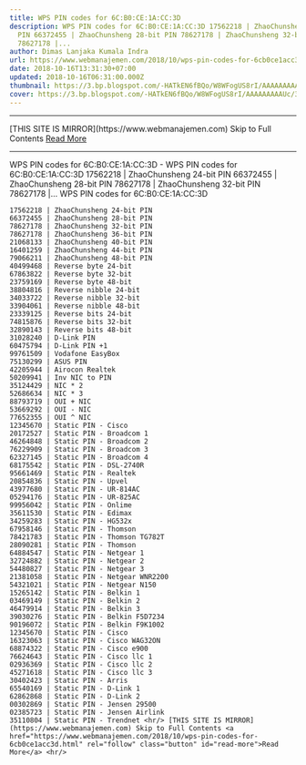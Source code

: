 ```yaml
---
title: WPS PIN codes for 6C:B0:CE:1A:CC:3D
description: WPS PIN codes for 6C:B0:CE:1A:CC:3D 17562218 | ZhaoChunsheng 24-bit
  PIN 66372455 | ZhaoChunsheng 28-bit PIN 78627178 | ZhaoChunsheng 32-bit PIN
  78627178 |...
author: Dimas Lanjaka Kumala Indra
url: https://www.webmanajemen.com/2018/10/wps-pin-codes-for-6cb0ce1acc3d.html
date: 2018-10-16T13:31:30+07:00
updated: 2018-10-16T06:31:00.000Z
thumbnail: https://3.bp.blogspot.com/-HATkEN6fBQo/W8WFogUS8rI/AAAAAAAAAUc/3TomXf6lYEwhuMHsB47vS9pe_MispcUzwCLcBGAs/s320/download.png
cover: https://3.bp.blogspot.com/-HATkEN6fBQo/W8WFogUS8rI/AAAAAAAAAUc/3TomXf6lYEwhuMHsB47vS9pe_MispcUzwCLcBGAs/s320/download.png
---
```


<hr/> [THIS SITE IS MIRROR](https://www.webmanajemen.com) Skip to Full Contents <a href="https://www.webmanajemen.com/2018/10/wps-pin-codes-for-6cb0ce1acc3d.html" rel="follow" class="button" id="read-more">Read More</a> <hr/> WPS PIN codes for 6C:B0:CE:1A:CC:3D - WPS PIN codes for 6C:B0:CE:1A:CC:3D 17562218 | ZhaoChunsheng 24-bit PIN 66372455 | ZhaoChunsheng 28-bit PIN 78627178 | ZhaoChunsheng 32-bit PIN 78627178 |... WPS PIN codes for 6C:B0:CE:1A:CC:3D 
    

    17562218 | ZhaoChunsheng 24-bit PIN 
    66372455 | ZhaoChunsheng 28-bit PIN 
    78627178 | ZhaoChunsheng 32-bit PIN 
    78627178 | ZhaoChunsheng 36-bit PIN 
    21068133 | ZhaoChunsheng 40-bit PIN 
    16401259 | ZhaoChunsheng 44-bit PIN 
    79066211 | ZhaoChunsheng 48-bit PIN 
    40499468 | Reverse byte 24-bit 
    67863822 | Reverse byte 32-bit 
    23759169 | Reverse byte 48-bit 
    38804816 | Reverse nibble 24-bit 
    34033722 | Reverse nibble 32-bit 
    33904061 | Reverse nibble 48-bit 
    23339125 | Reverse bits 24-bit 
    74815876 | Reverse bits 32-bit 
    32890143 | Reverse bits 48-bit 
    31028240 | D-Link PIN 
    60475794 | D-Link PIN +1 
    99761509 | Vodafone EasyBox 
    75130299 | ASUS PIN 
    42205944 | Airocon Realtek 
    50209941 | Inv NIC to PIN 
    35124429 | NIC * 2 
    52686634 | NIC * 3 
    88793719 | OUI + NIC 
    53669292 | OUI - NIC 
    77652355 | OUI ^ NIC 
    12345670 | Static PIN - Cisco 
    20172527 | Static PIN - Broadcom 1 
    46264848 | Static PIN - Broadcom 2 
    76229909 | Static PIN - Broadcom 3 
    62327145 | Static PIN - Broadcom 4 
    68175542 | Static PIN - DSL-2740R 
    95661469 | Static PIN - Realtek 
    20854836 | Static PIN - Upvel 
    43977680 | Static PIN - UR-814AC 
    05294176 | Static PIN - UR-825AC 
    99956042 | Static PIN - Onlime 
    35611530 | Static PIN - Edimax 
    34259283 | Static PIN - HG532x 
    67958146 | Static PIN - Thomson 
    78421783 | Static PIN - Thomson TG782T 
    28090281 | Static PIN - Thomson 
    64884547 | Static PIN - Netgear 1 
    32724882 | Static PIN - Netgear 2 
    54480827 | Static PIN - Netgear 3 
    21381058 | Static PIN - Netgear WNR2200 
    54321021 | Static PIN - Netgear N150 
    15265142 | Static PIN - Belkin 1 
    03469149 | Static PIN - Belkin 2 
    46479914 | Static PIN - Belkin 3 
    39030276 | Static PIN - Belkin F5D7234 
    90196072 | Static PIN - Belkin F9K1002 
    12345670 | Static PIN - Cisco 
    16323063 | Static PIN - Cisco WAG32ON 
    68874322 | Static PIN - Cisco e900 
    76624643 | Static PIN - Cisco llc 1 
    02936369 | Static PIN - Cisco llc 2 
    45271618 | Static PIN - Cisco llc 3 
    30402423 | Static PIN - Arris 
    65540169 | Static PIN - D-Link 1 
    62862868 | Static PIN - D-Link 2 
    00302869 | Static PIN - Jensen 29500 
    02385723 | Static PIN - Jensen Airlink 
    35110804 | Static PIN - Trendnet <hr/> [THIS SITE IS MIRROR](https://www.webmanajemen.com) Skip to Full Contents <a href="https://www.webmanajemen.com/2018/10/wps-pin-codes-for-6cb0ce1acc3d.html" rel="follow" class="button" id="read-more">Read More</a> <hr/>